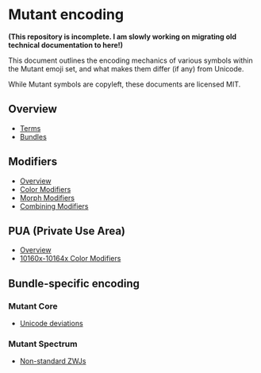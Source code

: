 # Mutant encoding

**(This repository is incomplete. I am slowly working on migrating old technical documentation to here!)**

This document outlines the encoding mechanics of various symbols within the Mutant emoji set, and what makes them differ (if any) from Unicode.

While Mutant symbols are copyleft, these documents are licensed MIT.

## Overview
- [Terms](terms.md)
- [Bundles](bundles.md)

## Modifiers
- [Overview](modifiers/overview.md)
- [Color Modifiers](modifiers/color.md)
- [Morph Modifiers](modifiers/morph.md)
- [Combining Modifiers](modifiers/combining.md)

## PUA (Private Use Area)
- [Overview](pua/overview.md)
- [10160x-10164x Color Modifiers](pua/10160x_10164x_cm.md)

## Bundle-specific encoding

### Mutant Core
- [Unicode deviations](core/unicode_deviations.md)

### Mutant Spectrum
- [Non-standard ZWJs](spectrum/non_standard_zwj.md)
